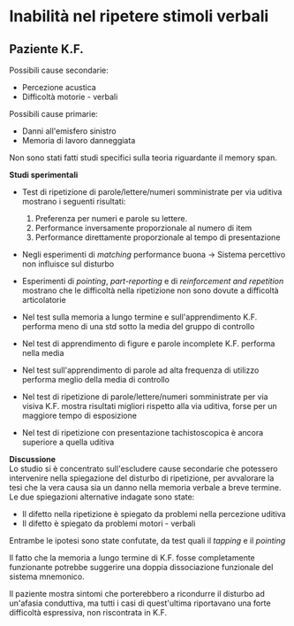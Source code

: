 # Inabilità nel ripetere stimoli verbali 

## Paziente K.F.

Possibili cause secondarie:  

- Percezione acustica
- Difficoltà motorie - verbali

Possibili cause primarie:

- Danni all'emisfero sinistro
- Memoria di lavoro danneggiata

Non sono stati fatti studi specifici sulla teoria riguardante il memory span.  

**Studi sperimentali**  

- Test di ripetizione di parole/lettere/numeri somministrate per via uditiva mostrano i seguenti risultati:
    1. Preferenza per numeri e parole su lettere.
    2. Performance inversamente proporzionale al numero di item
    3. Performance direttamente proporzionale al tempo di presentazione 

- Negli esperimenti di *matching* performance buona -> Sistema percettivo non influisce sul disturbo

- Esperimenti di *pointing*, *part-reporting* e di *reinforcement and repetition* mostrano che le difficoltà nella ripetizione non sono dovute a difficoltà articolatorie
- Nel test sulla memoria a lungo termine e sull'apprendimento K.F. performa meno di una std sotto la media del gruppo di controllo
- Nel test di apprendimento di figure e parole incomplete K.F. performa nella media
- Nel test sull'apprendimento di parole ad alta frequenza di utilizzo performa meglio della media di controllo
- Nel test di ripetizione di parole/lettere/numeri somministrate per via visiva K.F. mostra risultati migliori rispetto alla via uditiva, forse per un maggiore tempo di esposizione
- Nel test di ripetizione con presentazione tachistoscopica è ancora superiore a quella uditiva

**Discussione**  
Lo studio si è concentrato sull'escludere cause secondarie che potessero intervenire nella spiegazione del disturbo di ripetizione, per avvalorare la tesi che la vera causa sia un danno nella memoria verbale a breve termine.  
Le due spiegazioni alternative indagate sono state:  

- Il difetto nella ripetizione è spiegato da problemi nella percezione uditiva
- Il difetto è spiegato da problemi motori - verbali

Entrambe le ipotesi sono state confutate, da test quali il *tapping* e il *pointing*  

Il fatto che la memoria a lungo termine di K.F. fosse completamente funzionante potrebbe suggerire una doppia dissociazione funzionale del sistema mnemonico.  

Il paziente mostra sintomi che porterebbero a ricondurre il disturbo ad un'afasia conduttiva, ma tutti i casi di quest'ultima riportavano una forte difficoltà espressiva, non riscontrata in K.F.  


